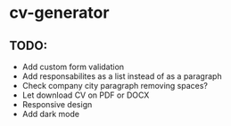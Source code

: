 # cv-generator

## TODO:

- Add custom form validation
- Add responsabilites as a list instead of as a paragraph
- Check company city paragraph removing spaces?
- Let download CV on PDF or DOCX
- Responsive design
- Add dark mode